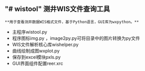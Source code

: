 "# wistool" 
测井WIS文件查询工具
------------------
    **用于查看测井数据WIS格式文件，基于Python语言，GUI库为wxpython。**
* 主程序wistool.py
* 程序图标img.py ，image2py.py可将目录中的图片转换为py文件
* WIS文件解析核心库wishelper.py
* 曲线绘制成图wxplot.py
* 保存到excel模块pxls.py
* GUI界面组件配置reer.xrc
 